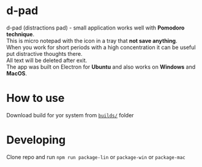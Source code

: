 # d-pad

d-pad (distractions pad) - small application works well with **Pomodoro technique**.  
This is micro notepad with the icon in a tray that **not save anything**.  
When you work for short periods with a high concentration it can be useful put distractive thoughts there.  
All text will be deleted after exit.  
The app was built on Electron for **Ubuntu** and also works on **Windows** and **MacOS**.

# How to use
Download build for yor system from [`builds/`](https://github.com/adarrra/d-pad/tree/master/builds) folder

# Developing

Clone repo and run `npm run package-lin` or `package-win` or `package-mac` 
